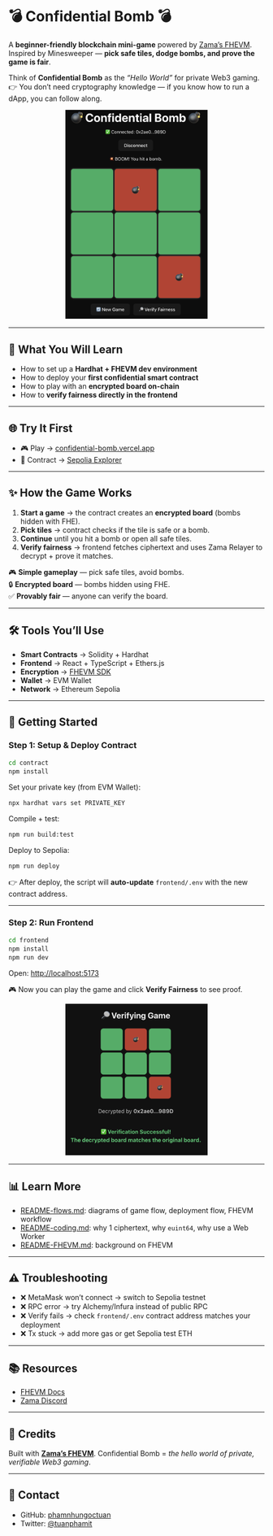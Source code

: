 # 💣 Confidential Bomb 💣

A **beginner-friendly blockchain mini-game** powered by [Zama’s FHEVM](https://zama.ai).
Inspired by Minesweeper — **pick safe tiles, dodge bombs, and prove the game is fair**.

Think of **Confidential Bomb** as the *“Hello World”* for private Web3 gaming.
👉 You don’t need cryptography knowledge — if you know how to run a dApp, you can follow along.

<p align="center">  
  <img src="./bomb.png" alt="Game Screenshot" width="280"/>  
</p>  

---

## 🎯 What You Will Learn

* How to set up a **Hardhat + FHEVM dev environment**
* How to deploy your **first confidential smart contract**
* How to play with an **encrypted board on-chain**
* How to **verify fairness directly in the frontend**

---

## 🌐 Try It First

* 🎮 Play → [confidential-bomb.vercel.app](https://confidential-bomb.vercel.app/)
* 📜 Contract → [Sepolia Explorer](https://sepolia.etherscan.io/address/0x65029caA609A1E51F72B8B72c79318f3832255fd)

---

## ✨ How the Game Works

1. **Start a game** → the contract creates an **encrypted board** (bombs hidden with FHE).
2. **Pick tiles** → contract checks if the tile is safe or a bomb.
3. **Continue** until you hit a bomb or open all safe tiles.
4. **Verify fairness** → frontend fetches ciphertext and uses Zama Relayer to decrypt + prove it matches.

🎮 **Simple gameplay** — pick safe tiles, avoid bombs.  
🔒 **Encrypted board** — bombs hidden using FHE.  
✅ **Provably fair** — anyone can verify the board.  

---

## 🛠 Tools You’ll Use

* **Smart Contracts** → Solidity + Hardhat
* **Frontend** → React + TypeScript + Ethers.js
* **Encryption** → [FHEVM SDK](https://docs.zama.ai/fhevm)
* **Wallet** → EVM Wallet
* **Network** → Ethereum Sepolia

---

## 🚀 Getting Started

### Step 1: Setup & Deploy Contract

```bash
cd contract
npm install
```

Set your private key (from EVM Wallet):

```bash
npx hardhat vars set PRIVATE_KEY
```

Compile + test:

```bash
npm run build:test
```

Deploy to Sepolia:

```bash
npm run deploy
```

👉 After deploy, the script will **auto-update** `frontend/.env` with the new contract address.

---

### Step 2: Run Frontend

```bash
cd frontend
npm install
npm run dev
```

Open: [http://localhost:5173](http://localhost:5173)

🎮 Now you can play the game and click **Verify Fairness** to see proof.

<p align="center">  
  <img src="./verify.png" alt="Game Screenshot" width="280"/>  
</p>  

---

## 📊 Learn More

* [README-flows.md](./README-flows.md): diagrams of game flow, deployment flow, FHEVM workflow
* [README-coding.md](./README-coding.md): why 1 ciphertext, why `euint64`, why use a Web Worker
* [README-FHEVM.md](./README-FHEVM.md): background on FHEVM

---

## ⚠️ Troubleshooting

* ❌ MetaMask won’t connect → switch to Sepolia testnet
* ❌ RPC error → try Alchemy/Infura instead of public RPC
* ❌ Verify fails → check `frontend/.env` contract address matches your deployment
* ❌ Tx stuck → add more gas or get Sepolia test ETH

---

## 📚 Resources

* [FHEVM Docs](https://docs.zama.ai/fhevm)
* [Zama Discord](https://discord.gg/zama)

---

## 🌟 Credits

Built with **[Zama’s FHEVM](https://zama.ai)**.
Confidential Bomb = *the hello world of private, verifiable Web3 gaming*.

---

## 👤 Contact

* GitHub: [phamnhungoctuan](https://github.com/phamnhungoctuan)
* Twitter: [@tuanphamit](https://x.com/tuanphamit)